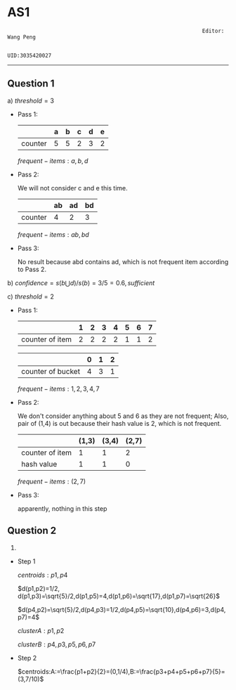 <script type="text/javascript" async
src="https://cdn.mathjax.org/mathjax/latest/MathJax.js?config=TeX-MML-AM_CHTML">
</script>
# AS1
                                                                  Editor: Wang Peng

                                                                  UID:3035420027
***
## Question 1
a) $threshold=3$
- Pass 1:

    |  | a | b | c | d | e |
    |--|---|---|---|---|---|
    |counter|5|5|2|3|2|
    $frequent -items: a,b,d$

- Pass 2:

  We will not consider c and e this time.

  ||ab|ad|bd|
  |-|-|-|-|
  |counter|4|2|3|
  $frequent -items: ab, bd$

- Pass 3:

  No result because abd contains ad, which is not frequent item according to Pass 2.

b) $confidence = s(b\bigcup d)/s(b) = 3/5 = 0.6, sufficient$

c) $threshold = 2$

- Pass 1:


  ||1|2|3|4|5|6|7|                  
  |-|-|-|-|-|-|-|-|
  |counter of item|2|2|2|2|1|1|2|  

  ||0|1|2|
  |-|-|-|-|
  |counter of bucket|4|3|1|
  $frequent-items: 1, 2, 3, 4, 7$
- Pass 2:

  We don't consider anything about 5 and 6 as they are not frequent; Also, pair of (1,4) is out because their hash value is 2, which is not frequent.

  ||(1,3)|(3,4)|(2,7)|
  |-|-|-|-|
  |counter of item|1|1|2|
  |hash value|1|1|0|
  $frequent -items: (2,7)$
- Pass 3:

  apparently, nothing in this step
## Question 2
1.
- Step 1

    $centroids: p1, p4$

    $d(p1,p2)=1/2, d(p1,p3)=\sqrt{5}/2,d(p1,p5)=4,d(p1,p6)=\sqrt{17},d(p1,p7)=\sqrt{26}$

    $d(p4,p2)=\sqrt{5}/2,d(p4,p3)=1/2,d(p4,p5)=\sqrt{10},d(p4,p6)=3,d(p4,p7)=4$

    $cluster A:p1,p2$

    $cluster B:p4,p3,p5,p6,p7$
- Step 2

    $centroids:A:=\frac{p1+p2}{2}=(0,1/4),B:=\frac{p3+p4+p5+p6+p7}{5}=(3,7/10)$
